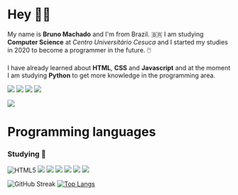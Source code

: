 # Hey 👋🏼
My name is **Bruno Machado** and I'm from Brazil. :brazil:
I am studying **Computer Science** at *Centro Universitário Cesuca* and I started my studies in 2020 to become a programmer in the future. 🖱️<br/>
<br/>
I have already learned about **HTML**, **CSS** and **Javascript** and at the moment I am studying **Python** to get more knowledge in the programming area.

[<img src="https://img.shields.io/badge/LinkedIn-0077B5?style=for-the-badge&logo=linkedin&logoColor=white"/>][linkedin]	[<img src="https://img.shields.io/badge/Instagram-E4405F?style=for-the-badge&logo=instagram&logoColor=white">][instagram]	[<img src="https://img.shields.io/badge/Spotify-1ED760?&style=for-the-badge&logo=spotify&logoColor=white"/>][spotify]	[<img src="https://img.shields.io/badge/Steam-000000?style=for-the-badge&logo=steam&logoColor=white"/>][steam]

<img src="https://visitor-badge.glitch.me/badge?page_id=page.id=brunomdrrosa" />

# Programming languages
### Studying 📖
<img alt="HTML5" src="https://img.shields.io/badge/html5%20-%23E34F26.svg?&style=for-the-badge&logo=html5&logoColor=white"/> <img src="https://img.shields.io/badge/CSS-239120?&style=for-the-badge&logo=css3&logoColor=white"> <img src="https://img.shields.io/badge/JavaScript-323330?style=for-the-badge&logo=javascript&logoColor=F7DF1E"> <img src="https://img.shields.io/badge/Bootstrap-563D7C?style=for-the-badge&logo=bootstrap&logoColor=white"> <img src="https://img.shields.io/badge/React-20232A?style=for-the-badge&logo=react&logoColor=61DAFB"> <img src="https://img.shields.io/badge/Python-14354C?style=for-the-badge&logo=python&logoColor=white"/> <img src="	https://img.shields.io/badge/Django-092E20?style=for-the-badge&logo=django&logoColor=white"/>

[linkedin]: https://linkedin.com/in/bruno-machado-da-rosa/
[spotify]: https://open.spotify.com/user/zguardiian?si=69qs35I5Tly7yEflbPKFSg
[steam]: https://steamcommunity.com/id/brunomdr
[instagram]: https://www.instagram.com/brunomdr1/

![GitHub Streak](https://github-readme-streak-stats.herokuapp.com/?user=brunomdrrosa&theme=dark) [![Top Langs](https://github-readme-stats.vercel.app/api/top-langs/?username=brunomdrrosa&layout=compact&theme=dark&hide=java,typescript,scripty&langs_count=4)](https://github.com/anuraghazra/github-readme-stats)



